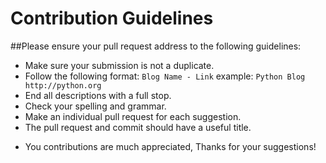 # Contribution Guidelines

##Please ensure your pull request address to the following guidelines:

* Make sure your submission is not a duplicate.
* Follow the following format: `Blog Name - Link` example: `Python Blog http://python.org`
* End all descriptions with a full stop.
* Check your spelling and grammar.
* Make an individual pull request for each suggestion.
* The pull request and commit should have a useful title.

- You contributions are much appreciated, Thanks for your suggestions!
